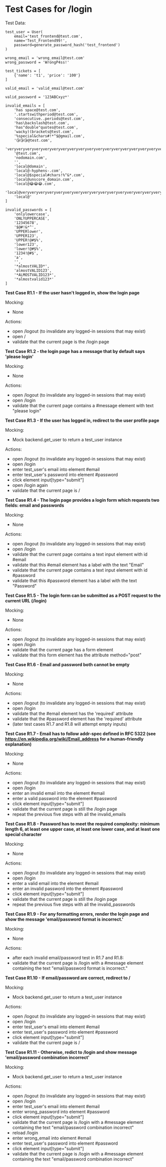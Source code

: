 # Test Cases for /login

Test Data:
```
test_user = User(
    email='test_frontend@test.com',
    name='Test_Frontend99!',
    password=generate_password_hash('test_frontend')
)

wrong_email = 'wrong_email@test.com'
wrong_password = 'WrongP4ss!'

test_tickets = [
    {'name': 't1', 'price': '100'}
]

valid_email = 'valid_email@test.com'

valid_password = '123ABCxyz*'

invalid_emails = [
    'has space@test.com',
    '.startswithperiod@test.com',
    'consecutive..periods@test.com',
    'has\backslash@test.com',
    'has"double"quotes@test.com',
    'wacky)(brackets@test.com',
    '%special&chars#!*^$@gmail.com',
    '😘😘😘@test.com',
    'veryveryveryveryveryveryveryveryveryveryveryveryveryveryveryveryveryveryveryveryveryveryveryveryveryveryveryveryveryveryveryveryveryveryveryveryveryveryveryveryveryveryveryveryveryveryveryveryveryveryveryveryveryveryveryverylongemail@test.com',
    '@test.com',
    'nodomain.com',
    '',
    'local@domain',
    'local@-hyphens-.com',
    'local@$special#chars!%^&*.com',
    'local@unscore_domain.com',
    'local@😂😂😂.com',
    'local@veryveryveryveryveryveryveryveryveryveryveryveryveryveryveryveryveryveryveryveryveryveryveryveryveryveryveryveryveryveryveryveryveryveryveryveryveryveryveryveryveryveryveryveryveryveryveryveryveryveryveryveryveryveryveryverylongdomain.com',
    'local@'
]

invalid_passwords = [
    'onlylowercase',
    'ONLYUPPERCASE',
    '12345678',
    '$@#!&*^',
    'UPPERlower',
    'UPPER123',
    'UPPER!@#$%',
    'lower123',
    'lower!@#$%',
    '1234!@#$',
    'a',
    '',
    '*almostVALID*',
    'almostVALID123',
    '*ALMOSTVALID123*',
    '*almostvalid123*'
]

```

**Test Case R1.1 - If the user hasn't logged in, show the login page**

Mocking:

- None

Actions:

- open /logout (to invalidate any logged-in sessions that may exist)
- open /
- validate that the current page is the /login page


**Test Case R1.2 - the login page has a message that by default says 'please login'**

Mocking:

- None

Actions:

- open /logout (to invalidate any logged-in sessions that may exist)
- open /login
- validate that the current page contains a #message element with text "please login"


**Test Case R1.3 - 	If the user has logged in, redirect to the user profile page**

Mocking:

- Mock backend.get_user to return a test_user instance

Actions:

- open /logout (to invalidate any logged-in sessions that may exist)
- open /login
- enter test_user's email into element #email
- enter test_user's password into element #password
- click element input[type="submit"]
- open /login again
- validate that the current page is /


**Test Case R1.4 - The login page provides a login form which requests two fields: email and passwords**

Mocking:

- None

Actions:

- open /logout (to invalidate any logged-in sessions that may exist)
- open /login
- validate that the current page contains a text input element with id #email 
- validate that this #email element has a label with the text "Email"
- validate that the current page contains a text input element with id #password
- validate that this #password element has a label with the text "Password"

**Test Case R1.5 - The login form can be submitted as a POST request to the current URL (/login)**

Mocking:

- None

Actions:

- open /logout (to invalidate any logged-in sessions that may exist)
- open /login
- validate that the current page has a form element
- validate that this form element has the attribute method="post"

**Test Case R1.6 - Email and password both cannot be empty**

Mocking:

- None

Actions:

- open /logout (to invalidate any logged-in sessions that may exist)
- open /login
- validate that the #email element has the 'required' attribute
- validate that the #password element has the 'required' attribute
- (later test cases R1.7 and R1.8 will attempt empty inputs)


**Test Case R1.7 - Email has to follow addr-spec defined in RFC 5322 (see https://en.wikipedia.org/wiki/Email_address for a human-friendly explanation)**

Mocking:

- None

Actions:

- open /logout (to invalidate any logged-in sessions that may exist)
- open /login
- enter an invalid email into the element #email
- enter a valid password into the element #password
- click element input[type="submit"]
- validate that the current page is still the /login page
- repeat the previous five steps with all the invalid_emails

**Test Case R1.8 - Password has to meet the required complexity: minimum length 6, at least one upper case, at least one lower case, and at least one special character**

Mocking:

- None

Actions:

- open /logout (to invalidate any logged-in sessions that may exist)
- open /login
- enter a valid email into the element #email
- enter an invalid password into the element #password
- click element input[type="submit"]
- validate that the current page is still the /login page
- repeat the previous five steps with all the invalid_passwords


**Test Case R1.9 - For any formatting errors, render the login page and show the message 'email/password format is incorrect.'**

Mocking:

- None

Actions:

- after each invalid email/password test in R1.7 and R1.8:
- validate that the current page is /login with a #message element containing the text "email/password format is incorrect."


**Test Case R1.10 - If email/password are correct, redirect to /**

Mocking:

- Mock backend.get_user to return a test_user instance

Actions:

- open /logout (to invalidate any logged-in sessions that may exist)
- open /login
- enter test_user's email into element #email
- enter test_user's password into element #password
- click element input[type="submit"]
- validate that the current page is /


**Test Case R1.11 - Otherwise, redict to /login and show message 'email/password combination incorrect'**

Mocking:

- Mock backend.get_user to return a test_user instance

Actions:

- open /logout (to invalidate any logged-in sessions that may exist)
- open /login
- enter test_user's email into element #email
- enter wrong_password into element #password
- click element input[type="submit"]
- validate that the current page is /login with a #message element containing the text "email/password combination incorrect"
- reload /login
- enter wrong_email into element #email
- enter test_user's password into element #password
- click element input[type="submit"]
- validate that the current page is /login with a #message element containing the text "email/password combination incorrect"

